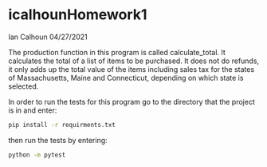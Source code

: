 # icalhounHomework1
Ian Calhoun
04/27/2021

The production function in this program is called calculate_total. It calculates the total of a list of items to be purchased. It does not do refunds, it only adds up the total value of the items including sales tax for the states of Massachusetts, Maine and Connecticut, depending on which state is selected.

In order to run the tests for this program go to the directory that the project is in and enter:

```bash
pip install -r requirments.txt 
```


then run the tests by entering:

```bash
python -m pytest
```
